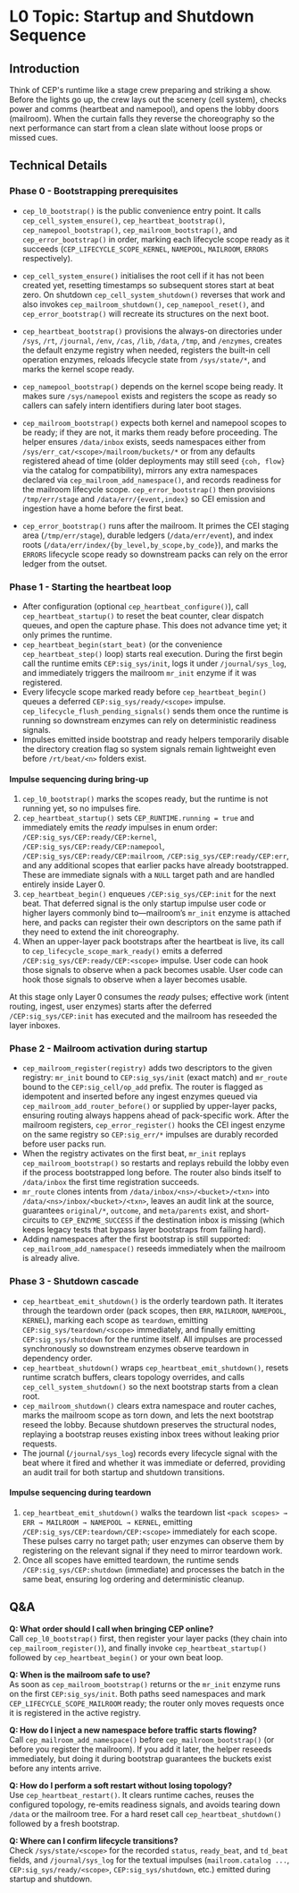 # L0 Topic: Startup and Shutdown Sequence

## Introduction
Think of CEP's runtime like a stage crew preparing and striking a show. Before the lights go up, the crew lays out the scenery (cell system), checks power and comms (heartbeat and namepool), and opens the lobby doors (mailroom). When the curtain falls they reverse the choreography so the next performance can start from a clean slate without loose props or missed cues.

## Technical Details
### Phase 0 - Bootstrapping prerequisites
- `cep_l0_bootstrap()` is the public convenience entry point. It calls `cep_cell_system_ensure()`, `cep_heartbeat_bootstrap()`, `cep_namepool_bootstrap()`, `cep_mailroom_bootstrap()`, and `cep_error_bootstrap()` in order, marking each lifecycle scope ready as it succeeds (`CEP_LIFECYCLE_SCOPE_KERNEL`, `NAMEPOOL`, `MAILROOM`, `ERRORS` respectively).
- `cep_cell_system_ensure()` initialises the root cell if it has not been created yet, resetting timestamps so subsequent stores start at beat zero. On shutdown `cep_cell_system_shutdown()` reverses that work and also invokes `cep_mailroom_shutdown()`, `cep_namepool_reset()`, and `cep_error_bootstrap()` will recreate its structures on the next boot.
- `cep_heartbeat_bootstrap()` provisions the always-on directories under `/sys`, `/rt`, `/journal`, `/env`, `/cas`, `/lib`, `/data`, `/tmp`, and `/enzymes`, creates the default enzyme registry when needed, registers the built-in cell operation enzymes, reloads lifecycle state from `/sys/state/*`, and marks the kernel scope ready.
- `cep_namepool_bootstrap()` depends on the kernel scope being ready. It makes sure `/sys/namepool` exists and registers the scope as ready so callers can safely intern identifiers during later boot stages.
- `cep_mailroom_bootstrap()` expects both kernel and namepool scopes to be ready; if they are not, it marks them ready before proceeding. The helper ensures `/data/inbox` exists, seeds namespaces either from `/sys/err_cat/<scope>/mailroom/buckets/*` or from any defaults registered ahead of time (older deployments may still seed `{coh, flow}` via the catalog for compatibility), mirrors any extra namespaces declared via `cep_mailroom_add_namespace()`, and records readiness for the mailroom lifecycle scope. `cep_error_bootstrap()` then provisions `/tmp/err/stage` and `/data/err/{event,index}` so CEI emission and ingestion have a home before the first beat.

- `cep_error_bootstrap()` runs after the mailroom. It primes the CEI staging area (`/tmp/err/stage`), durable ledgers (`/data/err/event`), and index roots (`/data/err/index/{by_level,by_scope,by_code}`), and marks the `ERRORS` lifecycle scope ready so downstream packs can rely on the error ledger from the outset.

### Phase 1 - Starting the heartbeat loop
- After configuration (optional `cep_heartbeat_configure()`), call `cep_heartbeat_startup()` to reset the beat counter, clear dispatch queues, and open the capture phase. This does not advance time yet; it only primes the runtime.
- `cep_heartbeat_begin(start_beat)` (or the convenience `cep_heartbeat_step()` loop) starts real execution. During the first begin call the runtime emits `CEP:sig_sys/init`, logs it under `/journal/sys_log`, and immediately triggers the mailroom `mr_init` enzyme if it was registered.
- Every lifecycle scope marked ready before `cep_heartbeat_begin()` queues a deferred `CEP:sig_sys/ready/<scope>` impulse. `cep_lifecycle_flush_pending_signals()` sends them once the runtime is running so downstream enzymes can rely on deterministic readiness signals.
- Impulses emitted inside bootstrap and ready helpers temporarily disable the directory creation flag so system signals remain lightweight even before `/rt/beat/<n>` folders exist.

#### Impulse sequencing during bring-up
1. `cep_l0_bootstrap()` marks the scopes ready, but the runtime is not running yet, so no impulses fire.
2. `cep_heartbeat_startup()` sets `CEP_RUNTIME.running = true` and immediately emits the *ready* impulses in enum order:  
   `/CEP:sig_sys/CEP:ready/CEP:kernel`, `/CEP:sig_sys/CEP:ready/CEP:namepool`, `/CEP:sig_sys/CEP:ready/CEP:mailroom`, `/CEP:sig_sys/CEP:ready/CEP:err`, and any additional scopes that earlier packs have already bootstrapped. These are immediate signals with a `NULL` target path and are handled entirely inside Layer 0.
3. `cep_heartbeat_begin()` enqueues `/CEP:sig_sys/CEP:init` for the next beat. That deferred signal is the only startup impulse user code or higher layers commonly bind to—mailroom’s `mr_init` enzyme is attached here, and packs can register their own descriptors on the same path if they need to extend the init choreography.
4. When an upper-layer pack bootstraps after the heartbeat is live, its call to `cep_lifecycle_scope_mark_ready()` emits a deferred `/CEP:sig_sys/CEP:ready/CEP:<scope>` impulse. User code can hook those signals to observe when a pack becomes usable. User code can hook those signals to observe when a layer becomes usable.

At this stage only Layer 0 consumes the *ready* pulses; effective work (intent routing, ingest, user enzymes) starts after the deferred `/CEP:sig_sys/CEP:init` has executed and the mailroom has reseeded the layer inboxes.

### Phase 2 - Mailroom activation during startup
- `cep_mailroom_register(registry)` adds two descriptors to the given registry: `mr_init` bound to `CEP:sig_sys/init` (exact match) and `mr_route` bound to the `CEP:sig_cell/op_add` prefix. The router is flagged as idempotent and inserted before any ingest enzymes queued via `cep_mailroom_add_router_before()` or supplied by upper-layer packs, ensuring routing always happens ahead of pack-specific work. After the mailroom registers, `cep_error_register()` hooks the CEI ingest enzyme on the same registry so `CEP:sig_err/*` impulses are durably recorded before user packs run.
- When the registry activates on the first beat, `mr_init` replays `cep_mailroom_bootstrap()` so restarts and replays rebuild the lobby even if the process bootstrapped long before. The router also binds itself to `/data/inbox` the first time registration succeeds.
- `mr_route` clones intents from `/data/inbox/<ns>/<bucket>/<txn>` into `/data/<ns>/inbox/<bucket>/<txn>`, leaves an audit link at the source, guarantees `original/*`, `outcome`, and `meta/parents` exist, and short-circuits to `CEP_ENZYME_SUCCESS` if the destination inbox is missing (which keeps legacy tests that bypass layer bootstraps from failing hard).
- Adding namespaces after the first bootstrap is still supported: `cep_mailroom_add_namespace()` reseeds immediately when the mailroom is already alive.

### Phase 3 - Shutdown cascade
- `cep_heartbeat_emit_shutdown()` is the orderly teardown path. It iterates through the teardown order (pack scopes, then `ERR`, `MAILROOM`, `NAMEPOOL`, `KERNEL`), marking each scope as `teardown`, emitting `CEP:sig_sys/teardown/<scope>` immediately, and finally emitting `CEP:sig_sys/shutdown` for the runtime itself. All impulses are processed synchronously so downstream enzymes observe teardown in dependency order.
- `cep_heartbeat_shutdown()` wraps `cep_heartbeat_emit_shutdown()`, resets runtime scratch buffers, clears topology overrides, and calls `cep_cell_system_shutdown()` so the next bootstrap starts from a clean root.
- `cep_mailroom_shutdown()` clears extra namespace and router caches, marks the mailroom scope as torn down, and lets the next bootstrap reseed the lobby. Because shutdown preserves the structural nodes, replaying a bootstrap reuses existing inbox trees without leaking prior requests.
- The journal (`/journal/sys_log`) records every lifecycle signal with the beat where it fired and whether it was immediate or deferred, providing an audit trail for both startup and shutdown transitions.

#### Impulse sequencing during teardown
1. `cep_heartbeat_emit_shutdown()` walks the teardown list `<pack scopes> → ERR → MAILROOM → NAMEPOOL → KERNEL`, emitting `/CEP:sig_sys/CEP:teardown/CEP:<scope>` immediately for each scope. These pulses carry no target path; user enzymes can observe them by registering on the relevant signal if they need to mirror teardown work.
2. Once all scopes have emitted teardown, the runtime sends `/CEP:sig_sys/CEP:shutdown` (immediate) and processes the batch in the same beat, ensuring log ordering and deterministic cleanup.

## Q&A
**Q: What order should I call when bringing CEP online?**  
Call `cep_l0_bootstrap()` first, then register your layer packs (they chain into `cep_mailroom_register()`), and finally invoke `cep_heartbeat_startup()` followed by `cep_heartbeat_begin()` or your own beat loop.

**Q: When is the mailroom safe to use?**  
As soon as `cep_mailroom_bootstrap()` returns or the `mr_init` enzyme runs on the first `CEP:sig_sys/init`. Both paths seed namespaces and mark `CEP_LIFECYCLE_SCOPE_MAILROOM` ready; the router only moves requests once it is registered in the active registry.

**Q: How do I inject a new namespace before traffic starts flowing?**  
Call `cep_mailroom_add_namespace()` before `cep_mailroom_bootstrap()` (or before you register the mailroom). If you add it later, the helper reseeds immediately, but doing it during bootstrap guarantees the buckets exist before any intents arrive.

**Q: How do I perform a soft restart without losing topology?**  
Use `cep_heartbeat_restart()`. It clears runtime caches, reuses the configured topology, re-emits readiness signals, and avoids tearing down `/data` or the mailroom tree. For a hard reset call `cep_heartbeat_shutdown()` followed by a fresh bootstrap.

**Q: Where can I confirm lifecycle transitions?**  
Check `/sys/state/<scope>` for the recorded `status`, `ready_beat`, and `td_beat` fields, and `/journal/sys_log` for the textual impulses (`mailroom.catalog ...`, `CEP:sig_sys/ready/<scope>`, `CEP:sig_sys/shutdown`, etc.) emitted during startup and shutdown.
